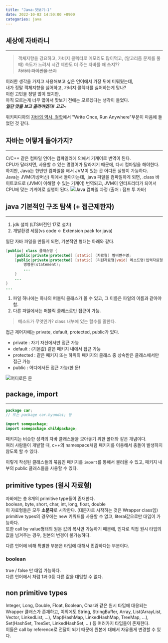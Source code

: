 ```yaml
---
title: "Java-맛보기-1"
date: 2022-10-02 14:50:00 +0900
categories: java
---
```


## 세상에 자바라니
___

> 객체지향을 강요하고, 가비지 콜렉터로 메모리도 많이먹고, (알고리즘 문제를 풀 때) 속도가 느려서 시간 제한도 더 주는 자바를 왜 쓰지??  
> ~~차라리 파이썬을 쓰지~~  

이러한 생각을 가지고 사용해보고 싶은 언어에서 가장 뒤에 미뤄뒀는데,  
내가 정말 객체지향을 싫어하고, 가비지 콜렉터를 싫어하는게 맞나?  
이런 고민을 정말 많이 했지만,  
아직 모르는게 너무 많아서 맛보기 전에는 모르겠다는 생각이 들었다.  
***일단 맛을 보고 골라야겠다! 고고~*** 

위키피디아의 [자바의 역사, 철학](https://ko.wikipedia.org/wiki/%EC%9E%90%EB%B0%94_(%ED%94%84%EB%A1%9C%EA%B7%B8%EB%9E%98%EB%B0%8D_%EC%96%B8%EC%96%B4))에서 "Write Once, Run Anywhere"부분이 마음에 들었던 것 같다.  

## 자바는 어떻게 돌아가지?
___

C/C++ 같은 컴파일 언어는 컴파일러에 의해서 기계어로 번역이 된다.  
CPU가 달라지면, 사용할 수 있는 명령어가 달라지기 때문에, 다시 컴파일을 해야한다.  
하지만, Java는 한번만 컴파일을 해서 JVM이 있는 곳 어디든 실행이 가능하다.  
Java는 JVM(가상머신) 위에서 돌아가는데, .java 파일을 컴파일하게 되면, .class 바이트코드로 (JVM이 이해할 수 있는 기계어) 번역되고, JVM이 인터프리터가 되어서 CPU에 맞는 기계어로 실행이 된다.
![Java 컴파일 과정 (출처 : 점프 투 자바)](http://wikidocs.net/images/page/256/compile.png)

## java 기본적인 구조 탐색 (+ 접근제한자)
___

1. jdk 설치 (LTS버전인 17로 설치)  
2. 개발환경 세팅(vs code <- Extension pack for java)  

일단 자바 파일을 만들게 되면, 기본적인 형태는 아래와 같다.  
```java
[public] class 클래스명 {
    [public|private|protected] [static] (자료형) 멤버변수명;
    [public|private|protected] [static] (리턴자료형|void) 메소드명(입력자료형 매개변수, ...) {
        명령문(statement);
        ...
    }
    ...
}
...
```  

1. 파일 하나에는 하나의 퍼블릭 클래스가 올 수 있고, 그 이름은 파일의 이름과 같아야 함.  
2. 다른 파일에서는 퍼블릭 클래스로만 접근이 가능.  

> 메소드가 무엇인가? class 내부에 있는 함수를 말한다.  

접근 제어자에는 private, default, protected, public가 있다.  
- private : 자기 자신에서만 접근 가능
- default : (기본값) 같은 패키지 내에서 접근 가능
- protected : 같은 패키지 또는 하위의 패키지의 클래스 중 상속받은 클래스에서만 접근 가능
- public : 어디에서든 접근 가능(한 문!

![어디로든 문](https://upload.wikimedia.org/wikipedia/ko/2/24/Dokodemodoa.jpg)  

## package, import
___

```java
package car;
// 또는 package car.hyundai; 등 

import somepackage;
import somepackage.childpackage;
```

패키지는 비슷한 성격의 자바 클래스들을 모아놓기 위한 폴더와 같은 개념이다.  
여러 사람들이 개발할 때, c++의 namespace처럼 패키지를 이용해서 충돌이 발생하지 않도록 할 수 있다.

이렇게 작성된 클래스들의 묶음인 패키지를 `import`를 통해서 불러올 수 있고, 패키지 내부의 public 클래스들을 사용할 수 있다.

## primitive types (원시 자료형)

자바에는 총 8개의 primitive type들이 존재한다.  
boolean, byte, short, char, int, long, float, double  
이 자료형들은 모두 **소문자**로 시작한다. (대문자로 시작하는 것은 Wrapper class임)   
primitive types의 경우에는 new 키워드를 사용할 수 없고, literal값으로만 대입이 가능하다.  
또한 call by value형태의 원본 값의 복사만 가능하기 때문에, 인자로 직접 원시 타입의 값을 넘겨주는 경우, 원본의 변경이 불가능하다.

다른 언어에 비해 특별한 부분은 타입에 대해서 민감하다는 부분이다.  

### boolean

true / false 만 대입 가능하다.  
다른 언어에서 처럼 1과 0등 다른 값을 대입할 수 없다.  

## non primitive types

Integer, Long, Double, Float, Boolean, Char과 같은 원시 타입에 대응되는 Wrapper 클래스가 존재하고, 이외에도 String, StringBuffer, Array, List(ArrayList, Vector, LinkedList, ...), Map(HashMap, LinkedHashMap, TreeMap, ...), Set(HashSet, TreeSet, LinkedHashSet, ...) 등 여러가지 타입들이 존재한다.  
이들은 call by reference로 전달이 되기 때문에 원본에 대해서 자유롭게 변경할 수 있다.